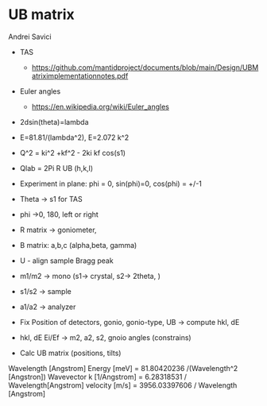 # UB matrix
Andrei Savici
* TAS
    * https://github.com/mantidproject/documents/blob/main/Design/UBMatriximplementationnotes.pdf
* Euler angles
    * https://en.wikipedia.org/wiki/Euler_angles

* 2dsin(theta)=lambda
* E=81.81/(lambda^2), E=2.072 k^2
* Q^2 = ki^2 +kf^2 - 2ki kf cos(s1)
* Qlab = 2Pi R UB (h,k,l)
* Experiment in plane: phi = 0, sin(phi)=0, cos(phi) = +/-1
* Theta -> s1 for TAS
* phi ->0, 180, left or right
* R matrix -> goniometer, 
* B matrix: a,b,c (alpha,beta, gamma)
* U - align sample Bragg peak
* m1/m2 -> mono (s1-> crystal, s2-> 2theta, )
* s1/s2 -> sample
* a1/a2 -> analyzer

* Fix Position of detectors, gonio, gonio-type, UB -> compute hkl, dE
* hkl, dE Ei/Ef -> m2, a2, s2, gnoio angles (constrains)
* Calc UB matrix (positions, tilts)

Wavelength [Angstrom]
Energy [meV] = 81.80420236 /(Wavelength^2 [Angstron])
Wavevector k [1/Angstrom] =  6.28318531 / Wavelength[Angstrom]
velocity [m/s] = 3956.03397606 / Wavelength [Angstrom]

